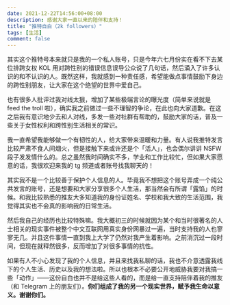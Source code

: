 ```yaml
---
date: 2021-12-22T14:56:00+08:00
description: 感谢大家一直以来的陪伴和支持！
title: "推特自白（2k followers）"
tags: [生活]
comment: false
---
```

其实这个推特号本来就只是我的一个私人账号，只是今年六七月份实在看不下去某位排跨女权 KOL 用对跨性别的错误信息误导公众说了几句话，然后涌入了许多认识的和不认识的人。既然这样，我就感到一种责任感，希望能做点事情鼓励下身边的跨性别朋友，让大家在这个绝望的世界中爱自己。

也有很多人批评过我对线太狠，增加了某些极端言论的曝光度（简单来说就是 feed the troll 啦），确实我之前做过一些不理智的争论，在此也向大家道歉。在这之后我有意识地少去和人对线，多发一些对社群有帮助的，鼓励大家的话，普及一些关于女性权利和跨性别生活相关的常识。

我一直希望我能够做一个有韧性的人，给大家带来温暖和力量。有人说我推特发言比较严肃不食人间烟火，但是接触下来或许还是个「活人」，也会偶尔讲讲 NSFW 段子发发情什么的。总之虽然我时间确实不多，学业和工作比较忙，但如果大家愿意的话，我很欢迎来我的 tg 频道或者账号找我聊天的！

其实我不是一个比较善于保护个人信息的人。毕竟我不想把这个账号弄成一个纯公共发言的账号，还是想要和大家分享很多个人生活，那当然会有所谓「露馅」的时候。和我比较熟悉的推友大多知道我的身份证姓名、学校和我大致的生活范围，我觉得其实也不会真的影响我的日常生活。

然后我自己的经历也比较特殊嘛。我大概初三的时候就因为某个和当时很著名的人士相关的现实事件被整个中文互联网用真实身份网暴过一遍，当时支持我的人也寥寥无几。并且这件事情一直到我上大学了仍然对我产生着影响。之前消沉过一段时间，但现在就释然很多，反而增加了对很多事情的抗性。

如果有人不小心发现了我的个人信息，并且来找我私聊的话，我也不介意透露我线下的个人生活、历史以及我的想法啦。所以也根本不必要公开地威胁我要对我搞一些「动作」——这份自白也并不是给这些人看的，而是给一直支持陪伴着我的推友（和 Telegram 上的朋友们）。**你们组成了我的另一个现实世界，赋予我生命以意义。谢谢你们。**
